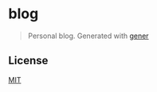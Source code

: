 # blog

> Personal blog. Generated with [gener](https://github.com/YerkoPalma/gener)

## License
[MIT](/license)
